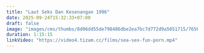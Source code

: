 ```yaml
---
title: "Laut Seks Dan Kesenangan 1996"
date: 2025-09-24T15:32:33+07:00
draft: false
image: "images/cms/thumbs/8d06dd55de798486dbe2ea7bc7d772d9a5051715/76566_more_seks_i_zabava_240_335_0_70.jpg"
duration: 1:15:15
linkVideo: "https://video4.tizam.cc/films/sea-sex-fun-porn.mp4"
---
```


